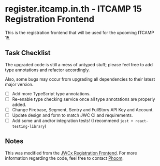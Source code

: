 # register.itcamp.in.th - ITCAMP 15 Registration Frontend

This is the registration frontend that will be used for the upcoming ITCAMP 15.

## Task Checklist

The upgraded code is still a mess of untyped stuff; please feel free to add type annotations and refactor accordingly.

Also, some bugs may occur from upgrading all dependencies to their latest major version.

- [ ] Add more TypeScript type annotations.
- [ ] Re-enable type checking service once all type annotations are properly added.
- [ ] Change Firebase, Segment, Sentry and FullStory API Key and Account.
- [ ] Update design and form to match JWC CI and requirements.
- [ ] Add some unit and/or integration tests! (I recommend `jest + react-testing-library`)

## Notes

This was modified from the [JWCx Registration Frontend](https://github.com/WebmasterCamp/jwcx-registration-frontend). For more information regarding the code, feel free to contact [Phoom](https://github.com/phoomparin).
